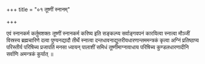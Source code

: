 +++
title = "०१ तूष्णीं स्नानम्"

+++

एवं स्नानकर्म कर्तुमशक्तः तूष्णीं स्नानकर्म करिष्य इति सङ्कल्प्य सर्वाङ्गवपनं कारयित्वा स्नात्वा मौञ्जीं विस्रस्य ब्रह्मचारिणे दत्वा पुण्यनद्यादौ तीर्थे स्नात्वा दन्तधावनाद्युत्तरीयधारणान्तममन्त्रकं कृत्वा अग्निं प्रतिष्ठाप्य परिस्तीर्य परिषिच्य प्रजापतिं मनसा ध्यायन् पालाशीं समिधं तूष्णीमाग्नावाधाय परिषिच्य कुण्डलधारणादीनि सर्वाणि अमन्त्रकं कुर्यात् ॥
